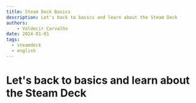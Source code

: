 ```yaml
---
title: Steam Deck Basics
description: Let's back to basics and learn about the Steam Deck
authors:
    - Valdecir Carvalho
date: 2024-01-01
tags:
  - steamdeck
  - english
---
```


# Let's back to basics and learn about the Steam Deck